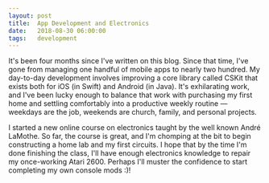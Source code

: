 ```yaml
---
layout: post
title:  App Development and Electronics
date:   2018-08-30 06:00:00
tags:   development
---
```


It's been four months since I've written on this blog. Since that time, I've gone from managing one handful of mobile apps to nearly two hundred. My day-to-day development involves improving a core library called CSKit that exists both for iOS (in Swift) and Android (in Java). It's exhilarating work, and I've been lucky enough to balance that work with purchasing my first home and settling comfortably into a productive weekly routine — weekdays are the job, weekends are church, family, and personal projects.

I started a new online course on electronics taught by the well known André LaMothe. So far, the course is great, and I'm chomping at the bit to begin constructing a home lab and my first circuits. I hope that by the time I'm done finishing the class, I'll have enough electronics knowledge to repair my once-working Atari 2600. Perhaps I'll muster the confidence to start completing my own console mods :)!
